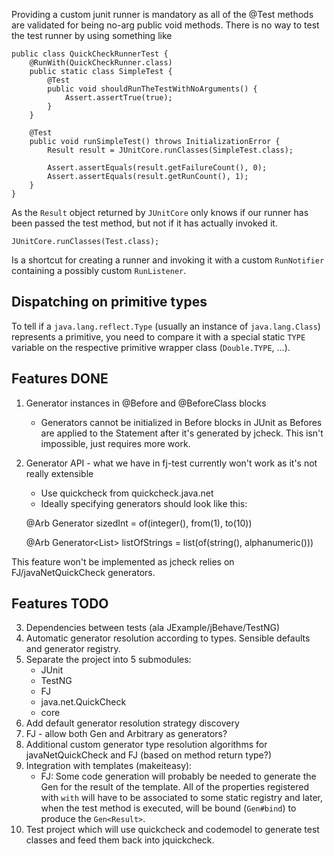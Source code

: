 Providing a custom junit runner is mandatory as all of the @Test methods are
validated for being no-arg public void methods.
There is no way to test the test runner by using something like

    public class QuickCheckRunnerTest {
        @RunWith(QuickCheckRunner.class)
        public static class SimpleTest {
            @Test
            public void shouldRunTheTestWithNoArguments() {
                Assert.assertTrue(true);
            }
        }

        @Test
        public void runSimpleTest() throws InitializationError {
            Result result = JUnitCore.runClasses(SimpleTest.class);

            Assert.assertEquals(result.getFailureCount(), 0);
            Assert.assertEquals(result.getRunCount(), 1);
        }
    }

As the `Result` object returned by `JUnitCore` only knows if our runner has
been passed the test method, but not if it has actually invoked it.

    JUnitCore.runClasses(Test.class);

Is a shortcut for creating a runner and invoking it with a custom `RunNotifier`
containing a possibly custom `RunListener`.

## Dispatching on primitive types
To tell if a `java.lang.reflect.Type` (usually an instance of
`java.lang.Class`) represents a primitive, you need to compare it with a
special static `TYPE` variable on the respective primitive wrapper class
(`Double.TYPE`, ...).

## Features DONE
1. Generator instances in @Before and @BeforeClass blocks
    - Generators cannot be initialized in Before blocks in JUnit as Befores are
      applied to the Statement after it's generated by jcheck. This isn't
      impossible, just requires more work.
2. Generator API - what we have in fj-test currently won't work as it's not really extensible
    * Use quickcheck from quickcheck.java.net
    * Ideally specifying generators should look like this:

    @Arb
    Generator<Integer> sizedInt = of(integer(), from(1), to(10))

    @Arb
    Generator<List<String>> listOfStrings = list(of(string(), alphanumeric()))

This feature won't be implemented as jcheck relies on FJ/javaNetQuickCheck generators.

## Features TODO
3. Dependencies between tests (ala JExample/jBehave/TestNG)
4. Automatic generator resolution according to types. Sensible defaults and generator registry.
5. Separate the project into 5 submodules:
    - JUnit
    - TestNG
    - FJ
    - java.net.QuickCheck
    - core
6. Add default generator resolution strategy discovery
7. FJ - allow both Gen and Arbitrary as generators?
8. Additional custom generator type resolution algorithms for javaNetQuickCheck and FJ (based on method return type?)
9. Integration with templates (makeiteasy):
    - FJ: Some code generation will probably be needed to generate the Gen for the result of the template.
          All of the properties registered with `with` will have to be associated to some static registry and later,
          when the test method is executed, will be bound (`Gen#bind`) to produce the `Gen<Result>`.
10. Test project which will use quickcheck and codemodel to generate test classes and feed them back into jquickcheck.
